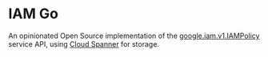 # IAM Go

An opinionated Open Source implementation of the
[google.iam.v1.IAMPolicy][iam-policy] service API, using [Cloud
Spanner][cloud-spanner] for storage.

[iam-policy]: https://github.com/googleapis/googleapis/blob/master/google/iam/v1/iam_policy.proto
[cloud-spanner]: https://cloud.google.com/spanner
